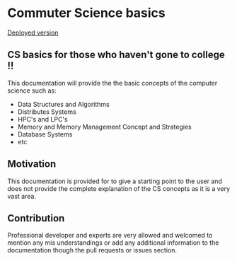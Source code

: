 # Commuter Science basics

[Deployed version](https://computer-science-basics.vercel.app/)

## CS basics for those who haven't gone to college !!

This documentation will provide the the basic concepts of the computer science such as:

- Data Structures and Algorithms
- Distributes Systems
- HPC's and LPC's
- Memory and Memory Management Concept and Strategies
- Database Systems
- etc


## Motivation
This documentation is provided for to give a starting point to the user and does not provide the complete explanation of the CS concepts as it is a very vast area.

## Contribution

Professional developer and experts are very allowed and welcomed to mention any mis understandings or add any additional information to the documentation though the pull requests or issues section.

